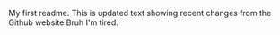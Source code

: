 My first readme.
This is updated text showing recent changes from the Github website
Bruh I'm tired.
